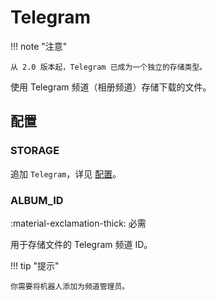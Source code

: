 # Telegram

!!! note "注意"

    从 2.0 版本起，Telegram 已成为一个独立的存储类型。

使用 Telegram 频道（相册频道）存储下载的文件。

## 配置

### STORAGE

追加 `Telegram`，详见 [配置](../getting-started/configuration.zh.md/#storage)。

### ALBUM_ID

:material-exclamation-thick: 必需

用于存储文件的 Telegram 频道 ID。

!!! tip "提示"

    你需要将机器人添加为频道管理员。
